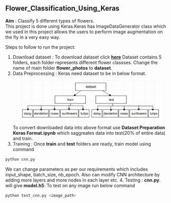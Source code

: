## Flower_Classification_Using_Keras
**Aim** : Classify 5 different types of flowers.<br>
This project is done using Keras.Keras has ImageDataGenerator class which we used in this project allows the users to perform image augmentation on the fly in a very easy way. 

Steps to follow to run the project:<br>
1. Download dataset : To download dataset click **[here](http://download.tensorflow.org/example_images/flower_photos.tgz)** 
Dataset contains 5 folders, each folder represents different flower classses. Change the name of main folder **flower_photos** to
**dataset**.
2. Data Preprocessing : Keras need dataset to be in below format.<br>
 ![Dataset Fromat](save.png)<br>
To convert downloaded data into above format use **Dataset Preparation Keras Format.ipynb** which saggreates data into test(20% of entire data) and train.<br>
3. Training : Once **train** and **test** folders are ready, train model using command
```bash
python cnn.py 
```
We can change parameters as per our requirements which includes input_shape, batch_size, nb_epoch. Also can modify CNN architecture by adding more layers and more nodes in each layer etc.
4. Testing : **cnn.py**. will give **model.h5**. To test on any image run below command
```bash
python test_cnn.py <image_path>
```



